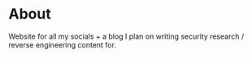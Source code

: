 # About

Website for all my socials + a blog I plan on writing security research / reverse engineering content for.
